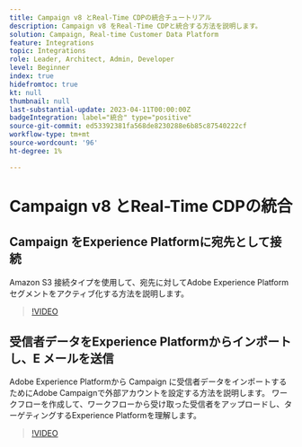 ```yaml
---
title: Campaign v8 とReal-Time CDPの統合チュートリアル
description: Campaign v8 をReal-Time CDPと統合する方法を説明します。
solution: Campaign, Real-time Customer Data Platform
feature: Integrations
topic: Integrations
role: Leader, Architect, Admin, Developer
level: Beginner
index: true
hidefromtoc: true
kt: null
thumbnail: null
last-substantial-update: 2023-04-11T00:00:00Z
badgeIntegration: label="統合" type="positive"
source-git-commit: ed53392381fa568de8230288e6b85c87540222cf
workflow-type: tm+mt
source-wordcount: '96'
ht-degree: 1%

---
```



# Campaign v8 とReal-Time CDPの統合

## Campaign をExperience Platformに宛先として接続

Amazon S3 接続タイプを使用して、宛先に対してAdobe Experience Platformセグメントをアクティブ化する方法を説明します。

>[!VIDEO](https://video.tv.adobe.com/v/336902?quality=12&learn=on)

## 受信者データをExperience Platformからインポートし、E メールを送信

Adobe Experience Platformから Campaign に受信者データをインポートするためにAdobe Campaignで外部アカウントを設定する方法を説明します。 ワークフローを作成して、ワークフローから受け取った受信者をアップロードし、ターゲティングするExperience Platformを理解します。

>[!VIDEO](https://video.tv.adobe.com/v/336641?quality=12&learn=on)
